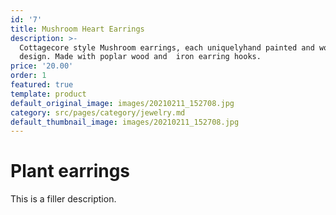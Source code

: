 ```yaml
---
id: '7'
title: Mushroom Heart Earrings
description: >-
  Cottagecore style Mushroom earrings, each uniquelyhand painted and wood burned
  design. Made with poplar wood and  iron earring hooks. 
price: '20.00'
order: 1
featured: true
template: product
default_original_image: images/20210211_152708.jpg
category: src/pages/category/jewelry.md
default_thumbnail_image: images/20210211_152708.jpg
---
```

# Plant earrings

This is a filler description.
